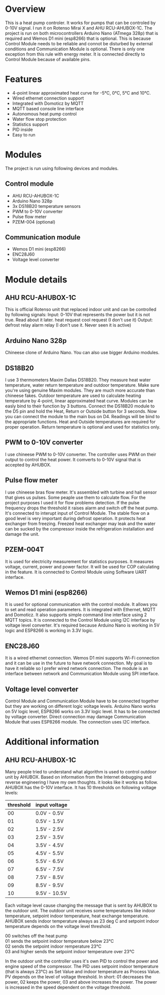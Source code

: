 # Overview
This is a heat pump controler. It works for pumps that can be controled by 0-10V signal.
I run it on Rotenso Mirai X and AHU RCU-AHUBOX-1C. The project is run on both microcontrollers Arduino Nano (ATmega 328p)
that is required and Wemos D1 mini (esp8266) that is optional. This is because Control Module needs to be reliable and connot be disturbed
by external conditions and Communication Module is optional. There is only one exception from this rule with energy meter. It is connected
directly to Control Module because of available pins.

# Features
- 4-point linear approximated heat curve for -5℃, 0℃, 5℃ and 10℃.
- Wired ethernet connection support
- Integrated with Domoticz by MQTT
- MQTT based console line interface
- Autonomous heat pump control
- Water flow stop protection
- Statistics support
- PID inside
- Easy to run

# Modules
The project is run using following devices and modules.

## Control module
- AHU RCU-AHUBOX-1C
- Arduino Nano 328p
- 3x DS18B20 temperature sensors
- PWM to 0-10V converter
- Pulse flow meter
- PZEM-004 (optional)

## Communication module
- Wemos D1 mini (esp8266)
- ENC28J60
- Voltage level converter

# Module details

## AHU RCU-AHUBOX-1C
This is official Rotenso unit that replaced indoor unit and can be controlled by following signals:
Input:
  0-10V that represents the power but it is not true. Read about it later.
  heat request
  cool request (I don't use it)
Output:
  defrost relay
  alarm relay (I don't use it. Never seen it is active)

## Arduino Nano 328p
Chineese clone of Arduino Nano. You can also use bigger Arduino modules.

## DS18B20
I use 3 thermometers Maxim Dallas DS18B20. They measure heat water temperature, water return temperature and outdoor temperature.
Make sure you're using genuine Maxim modules. They are much more accurate than chineese fakes. Outdoor temperature are used to
calculate heating temperature by 4-point, linear approximated heat curve. Modules can be easly bind to their function by 3 buttons.
Connect the DS18B20 module to the D5 pin and hold the Heat, Return or Outside button for 3 seconds. Now you can connect the module
to the main bus on D4. Readings will be bind to the appropriate functions. Heat and Outside temperatures are required for proper
operation. Return temperature is optional and used for statistics only.

## PWM to 0-10V converter
I use chineese PWM to 0-10V converter. The controller uses PWM on their output to control the heat power. It comverts to 0-10V signal
that is accepted by AHUBOX.

## Pulse flow meter
I use chineese bras flow meter. It's assembled with turbine and hall sensor that gives us pulses. Some peaple use them to calculate
flow. For the project purposes I used it for flow problems detection. If the pulse frequency drops the threshold it raises alarm
and switch off the heat pump. It's connected to interupt input of Control Module. The stable flow on a good level is very important
during defrost operation. It protects heat exchanger from freezing. Freezed heat exchanger may leak and the water can be sucked
by the compressor inside the refrigeration installation and damage the unit.

## PZEM-004T
It is used for electricity measurement for statistics purposes. It measures voltage, current, power and power factor. It will be used
for COP calculating in the feature. It is connected to Control Module using Software UART interface.

## Wemos D1 mini (esp8266)
It is used for optional communication with the control module. It allows you to set and read operation parameters. It is integrated
with Ethernet, MQTT and Domoticz. It also supports simple command line interface using 2 MQTT topics. It is connected to the Control
Module using I2C interface by voltage level converter. It's required because Arduino Nano is working in 5V logic and ESP8266 is
working in 3.3V logic.

## ENC28J60
It is a wired ethernet connection. Wemos D1 mini supports Wi-Fi connection and it can be use in the future to have network connection.
My goal is to have it reliable so I prefer wired network connection. The module is an interface between network and Communication
Module using SPI interface.

## Voltage level converter
Control Module and Communication Module have to be connected together but they are working on different logic voltage levels. Arduino
Nano works on 5V logic level, ESP8266 works on 3.3V logic level. It has to be connected by voltage converter. Direct connection may
damage Communication Module that uses ESP8266 module. The connection uses I2C interface.

# Additional information

## AHU RCU-AHUBOX-1C
Many people tried to understand what algorithm is used to control outdoor unit by AHUBOX. Based on information from the Internet
debugging and reverse engineering I have my own thoughts. it looks like it works as follow. AHUBOX has the 0-10V interface. It has 10
thresholds on following voltage levels:

| threshold | input voltage |
|-----------|---------------|
| 00        | 0.0V - 0.5V   |
| 01        | 0.5V - 1.5V   |
| 02        | 1.5V - 2.5V   |
| 03        | 2.5V - 3.5V   |
| 04        | 3.5V - 4.5V   |
| 05        | 4.5V - 5.5V   |
| 06        | 5.5V - 6.5V   |
| 07        | 6.5V - 7.5V   |
| 08        | 7.5V - 8.5V   |
| 09        | 8.5V - 9.5V   |
| 10        | 9.5V - 10.5V  |

Each voltage level cause changing the message that is sent by AHUBOX to the outdoor unit. The outdoor unit receives some temperatures
like indoor temperature, setpoint indoor temperature, heat exchange temperature. AHUBOX sends indoor temperature always as 23 deg C
and setpoint indoor temperature depends on the voltage level threshold.

00 switches off the heat pump\
01 sends the setpoint indoor temperature below 23℃\
02 sends the setpoint indoor remperature 23℃\
03 and higher sends the setpoint indoor temperature over 23℃

In the outdoor unit the controller uses it's own PID to control the power and engine speed of the compressor. The PID uses setpoint
indoor temperature (that is always 23℃) as Set Value and indoor temperature as Process Value. PV depends on the level of voltage
threshold. In short: 01 decreases the power, 02 keeps the power, 03 and above increases the power. The power is increased in the speed
dependent on the voltage threshold.
